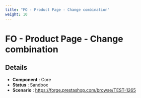 ```yaml
---
title: "FO - Product Page - Change combination"
weight: 10
---
```


# FO - Product Page - Change combination
## Details
* **Component** : Core
* **Status** : Sandbox
* **Scenario** : https://forge.prestashop.com/browse/TEST-1265
